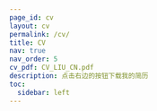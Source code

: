 ```yaml
---
page_id: cv
layout: cv
permalink: /cv/
title: CV
nav: true
nav_order: 5
cv_pdf: CV_LIU_CN.pdf
description: 点击右边的按钮下载我的简历
toc:
  sidebar: left
---
```


